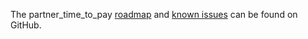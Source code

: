 The partner_time_to_pay
[roadmap](https://github.com/OCA/account-invoice-reporting/issues?q=is%3Aopen+is%3Aissue+label%3Aenhancement)
and [known
issues](https://github.com/OCA/account-invoice-reporting/issues?q=is%3Aopen+is%3Aissue+label%3Abug)
can be found on GitHub.
